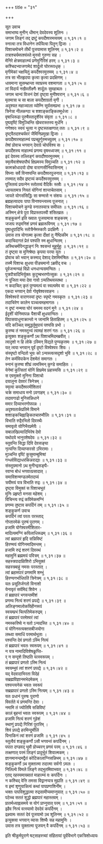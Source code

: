 +++
title = "३१"

+++

सूत उवाच  
समाभाष्य मुनीन् धीमान् देवदेवस्य शूलिनः ।  
जगाम लिङ्गं तद् द्रष्टुं कपर्देश्वरमव्ययम् ॥ १,३१।१ ॥  
स्नात्वा तत्र विधानेन तर्पयित्वा पितॄन् द्विजाः ।  
पिशाचमोचने तीर्थे पूजयामास शूलिनम् ॥ १,३१।२ ॥  
तत्राश्चर्यमपश्यंस्ते मुनयो गुरुणा सह ।  
मेनिरे क्षेत्रमाहात्म्यं प्रणेमुर्गिरिशं हरम् ॥ १,३१।३ ॥  
कश्चिदभ्याजगामेदं शार्दूलो घोररूपधृक् ।  
मृगीमेकां भक्षयितुं कपर्देश्वरमुत्तमम् ॥ १,३१।४ ॥  
तत्र सा भीतहृदया कृत्वा कृत्वा प्रदक्षिणम् ।  
धावमाना सुसम्भ्रान्ता व्याघ्रस्य वशमागता ॥ १,३१।५ ॥  
तां विदार्य नखैस्तीक्ष्णैः शार्दूलः सुमहाबलः ।  
जगाम चान्यं विजनं देशं दृष्ट्वा मुनीश्वरान् ॥ १,३१।६ ॥  
मृतमात्रा च सा बाला कपर्देशाग्रतो मृगी ।  
अदृश्यत महाज्वाला व्योम्नि सूर्यसमप्रभा ॥ १,३१।७ ॥  
त्रिनेत्रा नीलकण्ठा च शशाङ्काङ्कितमूर्धजा ।  
वृषाधिरूढा पुरुषैस्तादृशैरेव संवृता ॥ १,३१।८ ॥  
पुष्पवृष्टिं विमुञ्चिन्ति खेचरास्तस्य मूर्धनि ।  
गणेश्वरः स्वयं भूत्वा न दृष्टस्तत्क्षणात् ततः ॥ १,३१।९ ॥  
दृष्ट्वैतदाश्चर्यवरं जैमिनिप्रमुखा द्विजाः ।  
कपर्देश्वरमाहात्म्यं पप्रच्छुर्गुरुमच्युतम् ॥ १,३१।१० ॥  
तेषां प्रोवाच भगवान् देवाग्रे चोपविश्य सः ।  
कपर्देशस्य माहात्म्यं प्रणम्य वृषभध्वजम् ॥ १,३१।११ ॥  
इदं देवस्य तल्लिङ्गं कपर्दोश्वरमुत्तमम् ।  
स्मृत्वैवाशेषपापौघं क्षिप्रमस्य विमुञ्चति ॥ १,३१।१२ ॥  
कामक्रोधादयो दोषा वाराणसीनिवासिनाम् ।  
विघ्नाः सर्वे विनश्यन्ति कपर्देश्वरपूजनात् ॥ १,३१।१३ ॥  
तस्मात् सदैव द्रष्टव्यं कपर्देश्वरमुत्तमम् ।  
पूजितव्यं प्रयत्नेन स्तोतव्यं वैदिकैः स्तवैः ॥ १,३१।१४ ॥  
ध्यायतामत्र नियतं योगिनां शान्तचेतसाम् ।  
जायते योगसंसिद्धिः सा षण्मासे न संशयः ॥ १,३१।१५ ॥  
ब्रह्महत्यादयः पापा विनश्यन्त्यस्य पूजनात् ।  
पिशाचमोचने कुण्डे स्नातस्यात्र समीपतः ॥ १,३१।१६ ॥  
अस्मिन् क्षेत्रे पुरा विप्रास्तपस्वी शंसितव्रतः ।  
शङ्कुकर्ण इति ख्यातः पूजयामास शङ्करम् ।  
जजाप रुद्रमनिशं प्रणवं ब्रह्मरूपिणम् ॥ १,३१।१७ ॥  
पुष्पधूपादिभिः स्तोत्रैर्नमस्कारैः प्रदक्षिणैः ।  
उवास तत्र योगात्मा कृत्वा दीक्षां तु नैष्ठिकीम ॥ १,३१।१८ ॥  
कदाचिदागतं प्रेतं पश्यति स्म क्षुधान्वितम् ।  
अस्थिचर्मपिनद्धाङ्गं निः श्वसन्तं मुहुर्मुहुः ॥ १,३१।१९ ॥  
तं दृष्ट्वा स मुनिश्रेष्ठः कृपया परया युतः ।  
प्रोवाच को भवान् कस्माद् देशाद् देशमिमंश्रितः ॥ १,३१।२० ॥  
तस्मै पिशाचः क्षुधया पीड्यमानो ऽब्रवीद् वचः ।  
पूर्वजन्मन्यहं विप्रो धनधान्यसमन्वितः ।  
पुत्रपौत्रादिभिर्युक्तः कुटुम्बभरणोत्सुकः ॥ १,३१।२१ ॥  
न पूजिता मया देवा गावो ऽप्यतिथयस्तथा ।  
न कदाचित् कृतं पुण्यमल्पं वा स्वल्पमेव वा ॥ १,३१।२२ ॥  
एकदा भगवान् देवो गोवृषेश्वरवाहनः ।  
विश्वेश्वरो वाराणस्यां दृष्टः स्पृष्टे नमस्कृतः ॥ १,३१।२३ ॥  
तदाचिरेण कालेन पञ्चत्वमहमागतः ।  
न दृष्टं नन्मया घोरं यमस्य वदनं मुने ॥ १,३१।२४ ॥  
ईदृशीं योनिमापन्नः पैशाचीं क्षुधयान्वितः ।  
पिपासयाधुनाक्रान्तो न जानामि हिताहितम् ॥ १,३१।२५ ॥  
यदि कञ्चित् समुद्धर्तुमुपायं पश्यसि प्रभो ।  
कुरुष्व तं नमस्तुभ्यं त्वामहं शरणं गतः ॥ १,३१।२६ ॥  
इत्युक्तः शङ्कुकर्णो ऽथ पिशाचमिदमब्रवीत् ।  
त्वादृशो न हि लोके ऽस्मिन् विद्यते पुण्यकृत्तमः ॥ १,३१।२७ ॥  
यत् त्वया भगवान् पूर्वं दृष्टो विश्वेश्वरः शिवः ।  
संस्पृष्टो वन्दितो भूयः को ऽन्यस्त्वत्सदृशो भुवि ॥ १,३१।२८ ॥  
तेन कर्मविपाकेन देशमेतं समागतः ।  
स्नानं कुरुष्व शीघ्रं त्वमस्मिन् कुण्डे समाहितः ।  
येनेमां कुत्सितां योनिं क्षिप्रमेव प्रहास्यसि ॥ १,३१।२९ ॥  
स एवमुक्तो मुनिना पिशाचो  
दयालुना देववरं त्रिनेत्रम् ।  
स्मृत्वा कपर्देश्वरमीशितारं  
चक्रे समाधाय मनो ऽवगाहम् ॥ १,३१।३० ॥  
तदावगाढो मुनिसन्निधाने  
ममार दिव्याभरणोपपन्नः ।  
अदृश्यतार्कप्रतिमे विमाने  
शशाङ्कचिह्नाङ्कितचारुमौलिः ॥ १,३१।३१ ॥  
विभाति रुद्रैरभितो दिवस्थैः  
समावृतो योगिभैरप्रमेयैः ।  
सबालखिल्यादिभिरेष देवो  
यथोदये भानुरशेषदेवः ॥ १,३१।३२ ॥  
स्तुवन्ति सिद्धा दिवि देवसङ्घा  
नृत्यन्ति दिव्याप्सरसो ऽभिरामाः ।  
मुञ्चन्ति वृष्टिं कुसुमाम्बुमिश्रां  
गन्धर्वविद्याधरकिन्नराद्याः ॥ १,३१।३३ ॥  
संस्तूयमानो ऽथ मुनीन्द्रसङ्घै-  
रवाप्य बोधं भगवात्प्रसादात् ।  
समाविशन्मण्डलमेतदग्र्यं  
त्रयीमयं यत्र विभाति रुद्रः ॥ १,३१।३४ ॥  
दृष्ट्वा विमुक्तं स पिशाचभूतं  
मुनिः प्रहृष्टो मनसा महेशम् ।  
विचिन्त्य रुद्रं कविमेकमग्निं  
प्रणम्य तुष्टाव कपर्दिनं तम् ॥ १,३१।३५ ॥  
शङ्कुकर्ण उवाच  
कपर्दिनं त्वां परतः परस्ताद्  
गोप्तारमेकं पुरुषं पुराणम् ।  
व्रजामि योगेश्वरमीशितार-  
मादित्यमग्निं कपिलाधिरूढम् ॥ १,३१।३६ ॥  
त्वां ब्रह्मपारं हृदि सन्निविष्टं  
हिरण्मयं योगिनमादिमन्तम् ।  
व्रजामि रुद्रं शरणं दिवस्थं  
महामुनिं ब्रह्ममयं पवित्रम् ॥ १,३१।३७ ॥  
सहस्त्रपादाक्षिशिरो ऽभियुक्तं  
सहस्त्रबाहुं नमसः परस्तात् ।  
त्वां ब्रहामपारं प्रणमामि शम्भुं  
हिरण्यगर्भाधिपतिं त्रिनेत्रम् ॥ १,३१।३८ ॥  
यतः प्रसूतिर्जगतो विनाशो  
येनावृतं सर्वमिदं शिवेन ।  
तं ब्रह्मपारं भगवन्तमीशं  
प्रणम्य नित्यं शरणं प्रपद्ये ॥ १,३१।३९ ॥  
अलिङ्गमालोकविहीनरूपं  
स्वयम्प्रभं चित्पतिमेकरुद्रम् ।  
तं ब्रह्मपारं परमेश्वरं त्वां  
नमस्करिष्ये न यतो ऽन्यदस्ति ॥ १,३१।४० ॥  
यं योगिनस्त्यक्तसबीजयोगा  
लब्ध्वा समाधिं परमार्थभूताः ।  
पश्यन्ति देवं प्रणतो ऽस्मि नित्यं  
तं ब्रह्मपारं भवतः स्वरूपम् ॥ १,३१।४१ ॥  
न यत्र नामादिविशेषकॢप्ति-  
र् न सन्दृशे तिष्ठति यत्स्वरूपम् ।  
तं ब्रह्मपारं प्रणतो ऽस्मि नित्यं  
स्वयम्भुवं त्वां शरणं प्रपद्ये ॥ १,३१।४२ ॥  
यद् वेदवादाभिरता विदेहं  
सब्रह्मविज्ञानमभेदमेकम् ।  
पश्यन्त्यनेकं भवतः स्वरूपं  
सब्रह्मपारं प्रणतो ऽस्मि नित्यम् ॥ १,३१।४३ ॥  
यतः प्रधानं पुरुषः पुराणो  
विवर्तते यं प्रणमन्ति देवाः ।  
नमामि तं ज्योतिषि सन्निविष्टं  
कालं बृहन्तं भवतः स्वरूपम् ॥ १,३१।४४ ॥  
व्रजामि नित्यं शरणं गुहेशं  
स्थाणुं प्रपद्ये गिरिशं पुरारिम् ।  
शिवं प्रपद्ये हरमिन्दुमौलिं  
पिनाकिनं त्वां शरणं व्रजामि ॥ १,३१।४५ ॥  
स्तुत्वैवं शङ्कुकर्णो ऽसौ भगवन्तं कपर्दिनम् ।  
पपात दण्डवद् भूमौ प्रोच्चरन् प्रणवं परम् ॥ १,३१।४६ ॥  
तत्क्षणात् परमं लिङ्गं प्रादुर्भूतं शिवात्मकम् ।  
ज्ञानमानन्दमद्वैतं कोटिकालाग्निसन्निभम् ॥ १,३१।४७ ॥  
शङ्कुकर्णो ऽथ मुक्तात्मा तदात्मा सर्वगो ऽमलः ।  
निलिल्ये विमले लिङ्गे तद्भुतमिवाभवत् ॥ १,३१।४८ ॥  
एतद् रहस्यमाख्यातं माहात्म्यं वः कपर्दिनः ।  
न कश्चिद् वेत्ति तमसा विद्वानप्यत्र मुह्यति ॥ १,३१।४९ ॥  
य इमां शृणुयान्नित्यं कथां पापप्रणाशिनीम् ।  
भक्तः पापविशुद्धात्मा रुद्रसामीप्यमाप्नुयात् ॥ १,३१।५० ॥  
पठेच्च सततं शुद्धो ब्रह्मपारं महास्तवम् ।  
प्रातर्मध्याह्नसमये स योगं प्राप्नुयात् परम् ॥ १,३१।५१ ॥  
इहैव नित्यं वत्स्यामो देवदेवं कपर्दिनम् ।  
द्रक्ष्यामः सततं देवं पूजयामो ऽथ शूलिनम् ॥ १,३१।५२ ॥  
इत्युक्त्वा भगवान् व्यासः शिष्यैः सह महामुनिः ।  
उवास तत्र युक्तात्मा पूजयन् वै कपर्दिनम् ॥ १,३१।५३ ॥  
    
इति श्रीकूर्मपुराणे षट्साहस्त्र्यां संहितायां पूर्वविभागे एकत्रिशोध्यायः

